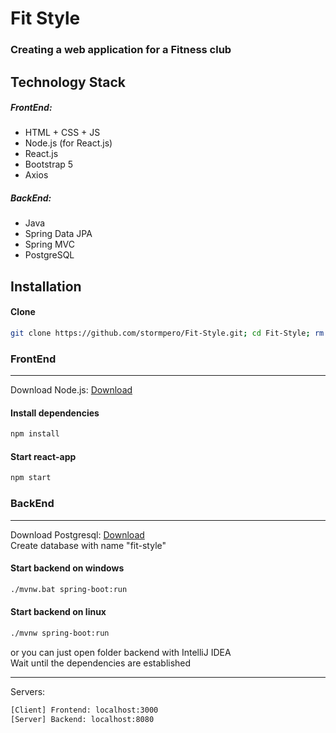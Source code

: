 # Fit Style
### Creating a web application for a Fitness club

## Technology Stack
##### FrontEnd:
- HTML + CSS + JS
- Node.js (for React.js)
- React.js 
- Bootstrap 5
- Axios
##### BackEnd:
- Java
- Spring Data JPA
- Spring MVC
- PostgreSQL 


## Installation 

#### Clone
```sh
git clone https://github.com/stormpero/Fit-Style.git; cd Fit-Style; rm readme.md 
```
### FrontEnd  
----
Download Node.js: [Download](https://nodejs.org/en/ "Node.js =)")
#### Install dependencies
```sh
npm install
```
#### Start react-app
```sh
npm start
```

### BackEnd  
----
Download Postgresql: [Download](https://www.enterprisedb.com/downloads/postgres-postgresql-downloads "Postgresql =)")  
Create database with name "fit-style"

#### Start backend on windows
```sh
./mvnw.bat spring-boot:run
``` 
#### Start backend on linux
```sh
./mvnw spring-boot:run
``` 

or you can just open folder backend with IntelliJ IDEA  
Wait until the dependencies are established  

----
Servers:
```sh
[Client] Frontend: localhost:3000
[Server] Backend: localhost:8080
```
